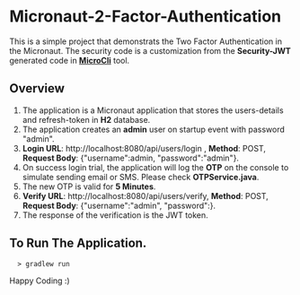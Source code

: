 # Micronaut-2-Factor-Authentication

This is a simple project that demonstrats the Two Factor Authentication in the Micronaut. The security code is a customization from the **Security-JWT** generated code in **[MicroCli](https://github.com/hashimati/MicrostarterCli)** tool. 

## Overview
1. The application is a Micronaut application that stores the users-details and refresh-token in **H2** database. 
2. The application creates an **admin** user on startup event with password "admin". 
3. **Login URL**: http://localhost:8080/api/users/login , **Method**: POST, **Request Body**: {"username":admin, "password":"admin"}. 
4. On success login trial, the application will log the **OTP** on the console to simulate sending email or SMS. Please check **OTPService.java**. 
5. The new OTP is valid for **5 Minutes**. 
6. **Verify URL**: http://localhost:8080/api/users/verify, **Method**: POST, **Request Body**: {"username":"admin", "password":<Received OTP>}. 
7. The response of the verification is the JWT token. 


## To Run The Application. 
```Shell
  > gradlew run
```
 
  
Happy Coding :)

